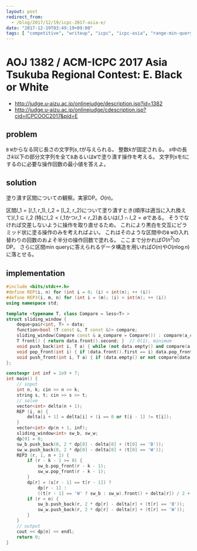 ```yaml
---
layout: post
redirect_from:
  - /blog/2017/12/19/icpc-2017-asia-e/
date: "2017-12-19T03:49:19+09:00"
tags: [ "competitive", "writeup", "icpc", "icpc-asia", "range-min-query" ]
---
```


# AOJ 1382 / ACM-ICPC 2017 Asia Tsukuba Regional Contest: E. Black or White

-   <http://judge.u-aizu.ac.jp/onlinejudge/description.jsp?id=1382>
-   <http://judge.u-aizu.ac.jp/onlinejudge/cdescription.jsp?cid=ICPCOOC2017&pid=E>

## problem

`B` `W`からなる同じ長さの文字列$s, t$が与えられる。
整数$k$が固定される。
$s$中の長さ$k$以下の部分文字列を全て`B`あるいは`W`で塗り潰す操作を考える。
文字列$s$を$t$にするのに必要な操作回数の最小値を答えよ。

## solution

塗り潰す区間についての観察。実家DP。$O(n)$。

区間$I\_1 = [l\_1, r\_1), I\_2$ = [l\_2, r\_2)について塗り潰すとき(順序は適当に入れ換えて)$I\_1 \subseteq I\_2$ (特に$l\_2 \lt l\_1$かつ$r\_1 \lt r\_2$)あるいは$I\_1 \cap I\_2 = \emptyset$である。
そうでなければ交差しないように操作を取り直せるため。
これにより黒白を交互にピラミッド状に塗る操作のみを考えればよい。
これはそのような区間中の`B` `W`の入れ替わりの回数のおよそ半分の操作回数で塗れる。
ここまで分かれば$O(n^2)$のDP。
さらに区間min queryに答えられるデータ構造を用いれば$O(n)$や$O(n \log n)$に落とせる。


## implementation

``` c++
#include <bits/stdc++.h>
#define REP(i, n) for (int i = 0; (i) < int(n); ++ (i))
#define REP3(i, m, n) for (int i = (m); (i) < int(n); ++ (i))
using namespace std;

template <typename T, class Compare = less<T> >
struct sliding_window {
    deque<pair<int, T> > data;
    function<bool (T const &, T const &)> compare;
    sliding_window(Compare const & a_compare = Compare()) : compare(a_compare) {}
    T front() { return data.front().second; }  // O(1), minimum
    void push_back(int i, T a) { while (not data.empty() and compare(a, data.back().second)) data.pop_back(); data.emplace_back(i, a); }  // O(1) amortized.
    void pop_front(int i) { if (data.front().first == i) data.pop_front(); }
    void push_front(int i, T a) { if (data.empty() or not compare(data.front().second, a)) data.emplace_front(i, a); }
};

constexpr int inf = 1e9 + 7;
int main() {
    // input
    int n, k; cin >> n >> k;
    string s, t; cin >> s >> t;
    // solve
    vector<int> delta(n + 1);
    REP (i, n) {
        delta[i + 1] = delta[i] + (i == 0 or t[i - 1] != t[i]);
    }
    vector<int> dp(n + 1, inf);
    sliding_window<int> sw_b, sw_w;
    dp[0] = 0;
    sw_b.push_back(0, 2 * dp[0] - delta[0] + (t[0] == 'B'));
    sw_w.push_back(0, 2 * dp[0] - delta[0] + (t[0] == 'W'));
    REP3 (r, 1, n + 1) {
        if (r - k - 1 >= 0) {
            sw_b.pop_front(r - k - 1);
            sw_w.pop_front(r - k - 1);
        }
        dp[r] = (s[r - 1] == t[r - 1]) ?
            dp[r - 1] :
            ((t[r - 1] == 'W' ? sw_b : sw_w).front() + delta[r]) / 2 + 1;
        if (r < n) {
            sw_b.push_back(r, 2 * dp[r] - delta[r] + (t[r] == 'B'));
            sw_w.push_back(r, 2 * dp[r] - delta[r] + (t[r] == 'W'));
        }
    }
    // output
    cout << dp[n] << endl;
    return 0;
}
```
